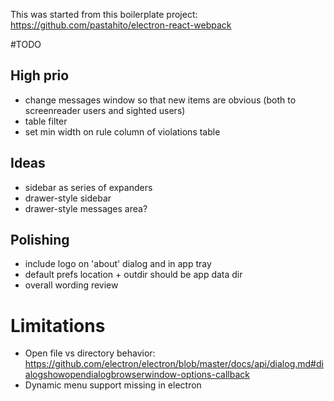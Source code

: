 This was started from this boilerplate project:
https://github.com/pastahito/electron-react-webpack

#TODO

## High prio

* change messages window so that new items are obvious (both to screenreader users and sighted users)
* table filter
* set min width on rule column of violations table

## Ideas

* sidebar as series of expanders
* drawer-style sidebar
* drawer-style messages area?

## Polishing

* include logo on 'about' dialog and in app tray
* default prefs location + outdir should be app data dir
* overall wording review

# Limitations

* Open file vs directory behavior: https://github.com/electron/electron/blob/master/docs/api/dialog.md#dialogshowopendialogbrowserwindow-options-callback
* Dynamic menu support missing in electron
